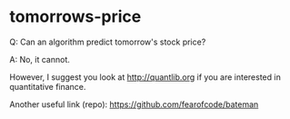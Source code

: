 tomorrows-price
===============

Q: Can an algorithm predict tomorrow's stock price?

A: No, it cannot.

However, I suggest you look at http://quantlib.org if you are interested in
quantitative finance.

Another useful link (repo): https://github.com/fearofcode/bateman
